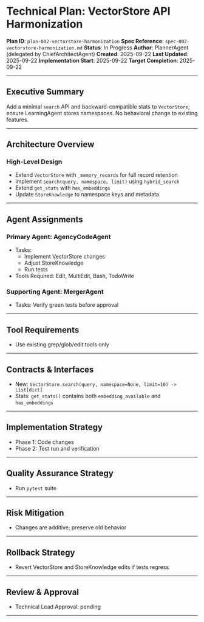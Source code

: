 # Technical Plan: VectorStore API Harmonization

**Plan ID**: `plan-002-vectorstore-harmonization`
**Spec Reference**: `spec-002-vectorstore-harmonization.md`
**Status**: In Progress
**Author**: PlannerAgent (delegated by ChiefArchitectAgent)
**Created**: 2025-09-22
**Last Updated**: 2025-09-22
**Implementation Start**: 2025-09-22
**Target Completion**: 2025-09-22

---

## Executive Summary
Add a minimal `search` API and backward-compatible stats to `VectorStore`; ensure LearningAgent stores namespaces. No behavioral change to existing features.

---

## Architecture Overview

### High-Level Design
- Extend `VectorStore` with `_memory_records` for full record retention
- Implement `search(query, namespace, limit)` using `hybrid_search`
- Extend `get_stats` with `has_embeddings`
- Update `StoreKnowledge` to namespace keys and metadata

---

## Agent Assignments

### Primary Agent: AgencyCodeAgent
- Tasks:
  - Implement VectorStore changes
  - Adjust StoreKnowledge
  - Run tests
- Tools Required: Edit, MultiEdit, Bash, TodoWrite

### Supporting Agent: MergerAgent
- Tasks: Verify green tests before approval

---

## Tool Requirements
- Use existing grep/glob/edit tools only

---

## Contracts & Interfaces
- New: `VectorStore.search(query, namespace=None, limit=10) -> List[dict]`
- Stats: `get_stats()` contains both `embedding_available` and `has_embeddings`

---

## Implementation Strategy
- Phase 1: Code changes
- Phase 2: Test run and verification

---

## Quality Assurance Strategy
- Run `pytest` suite

---

## Risk Mitigation
- Changes are additive; preserve old behavior

---

## Rollback Strategy
- Revert VectorStore and StoreKnowledge edits if tests regress

---

## Review & Approval
- Technical Lead Approval: pending

---

